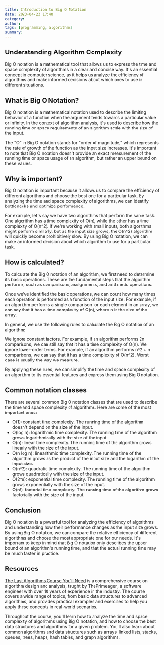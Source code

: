 ```yaml
---
title: Introduction to Big O Notation
date: 2023-04-23 17:40
category:
author:
tags: [programming, algorithms]
summary:
---
```



## Understanding Algorithm Complexity
Big O notation is a mathematical tool that allows us to express the time and space complexity of algorithms in a clear and concise way. It's an essential concept in computer science, as it helps us analyze the efficiency of algorithms and make informed decisions about which ones to use in different situations.

## What is Big O Notation?
Big O notation is a mathematical notation used to describe the limiting behavior of a function when the argument tends towards a particular value or infinity. In the context of algorithm analysis, it's used to describe how the running time or space requirements of an algorithm scale with the size of the input.

The "O" in Big O notation stands for "order of magnitude," which represents the rate of growth of the function as the input size increases. It's important to note that Big O notation doesn't provide an exact measurement of the running time or space usage of an algorithm, but rather an upper bound on these values.

## Why is important?
Big O notation is important because it allows us to compare the efficiency of different algorithms and choose the best one for a particular task. By analyzing the time and space complexity of algorithms, we can identify bottlenecks and optimize performance.

For example, let's say we have two algorithms that perform the same task. One algorithm has a time complexity of O(n), while the other has a time complexity of O(n^2). If we're working with small inputs, both algorithms might perform similarly, but as the input size grows, the O(n^2) algorithm will quickly become prohibitively slow. By using Big O notation, we can make an informed decision about which algorithm to use for a particular task.

## How is calculated?
To calculate the Big O notation of an algorithm, we first need to determine its basic operations. These are the fundamental steps that the algorithm performs, such as comparisons, assignments, and arithmetic operations.

Once we've identified the basic operations, we can count how many times each operation is performed as a function of the input size. For example, if an algorithm performs a single comparison for each element in an array, we can say that it has a time complexity of O(n), where n is the size of the array.

In general, we use the following rules to calculate the Big O notation of an algorithm:

We ignore constant factors. For example, if an algorithm performs 2n comparisons, we can still say that it has a time complexity of O(n).
We ignore lower-order terms. For example, if an algorithm performs n^2 + n comparisons, we can say that it has a time complexity of O(n^2).
Worst case is usually the way we measure.

By applying these rules, we can simplify the time and space complexity of an algorithm to its essential features and express them using Big O notation.

## Common notation classes
There are several common Big O notation classes that are used to describe the time and space complexity of algorithms. Here are some of the most important ones:

* O(1): constant time complexity. The running time of the algorithm doesn't depend on the size of the input.
* O(log n): logarithmic time complexity. The running time of the algorithm grows logarithmically with the size of the input.
* O(n): linear time complexity. The running time of the algorithm grows linearly with the size of the input.
* O(n log n): linearithmic time complexity. The running time of the algorithm grows as the product of the input size and the logarithm of the input size.
* O(n^2): quadratic time complexity. The running time of the algorithm grows quadratically with the size of the input.
* O(2^n): exponential time complexity. The running time of the algorithm grows exponentially with the size of the input.
* O(n!): factorial time complexity. The running time of the algorithm grows factorially with the size of the input.

## Conclusion

Big O notation is a powerful tool for analyzing the efficiency of algorithms and understanding how their performance changes as the input size grows. By using Big O notation, we can compare the relative efficiency of different algorithms and choose the most appropriate one for our needs. It's important to keep in mind that Big O notation only describes the upper bound of an algorithm's running time, and that the actual running time may be much faster in practice.


## Resources

[The Last Algorithms Course You'll Need](https://frontendmasters.com/courses/algorithms/) is a comprehensive course on algorithm design and analysis, taught by ThePrimeagen, a software engineer with over 10 years of experience in the industry. The course covers a wide range of topics, from basic data structures to advanced algorithms, and provides practical examples and exercises to help you apply these concepts in real-world scenarios.

Throughout the course, you'll learn how to analyze the time and space complexity of algorithms using Big O notation, and how to choose the best data structures and algorithms for a given problem. You'll also learn about common algorithms and data structures such as arrays, linked lists, stacks, queues, trees, heaps, hash tables, and graph algorithms.